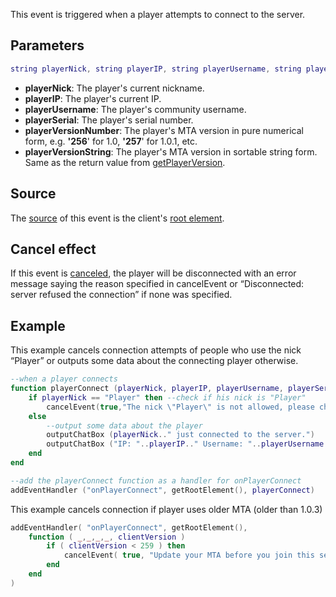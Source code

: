 This event is triggered when a player attempts to connect to the server.

Parameters
----------

``` lua
string playerNick, string playerIP, string playerUsername, string playerSerial, int playerVersionNumber, string playerVersionString
```

-   **playerNick**: The player's current nickname.
-   **playerIP**: The player's current IP.
-   **playerUsername**: The player's community username.
-   **playerSerial**: The player's serial number.
-   **playerVersionNumber**: The player's MTA version in pure numerical form, e.g. **'256**' for 1.0, **'257**' for 1.0.1, etc.
-   **playerVersionString**: The player's MTA version in sortable string form. Same as the return value from [getPlayerVersion](/docs/getplayerversion.md "wikilink").

Source
------

The [source](/docs/event_system#event_source.md "wikilink") of this event is the client's [root element](/docs/root_element.md "wikilink").

Cancel effect
-------------

If this event is [canceled](/docs/event_system#canceling.md "wikilink"), the player will be disconnected with an error message saying the reason specified in cancelEvent or “Disconnected: server refused the connection” if none was specified.

Example
-------

This example cancels connection attempts of people who use the nick “Player” or outputs some data about the connecting player otherwise.

``` lua
--when a player connects
function playerConnect (playerNick, playerIP, playerUsername, playerSerial, playerVersionNumber)
    if playerNick == "Player" then --check if his nick is "Player"
        cancelEvent(true,"The nick \"Player\" is not allowed, please change it to something else. You can change your nick in Settings menu Multiplayer tab.") --in that case refuse the connection
    else
        --output some data about the player
        outputChatBox (playerNick.." just connected to the server.")
        outputChatBox ("IP: "..playerIP.." Username: "..playerUsername.." Serial: "..playerSerial)
    end
end

--add the playerConnect function as a handler for onPlayerConnect
addEventHandler ("onPlayerConnect", getRootElement(), playerConnect)
```

This example cancels connection if player uses older MTA (older than 1.0.3)

``` lua
addEventHandler( "onPlayerConnect", getRootElement(),
    function ( _,_,_,_, clientVersion )
        if ( clientVersion < 259 ) then
            cancelEvent( true, "Update your MTA before you join this server!" );
        end
    end
)
```
